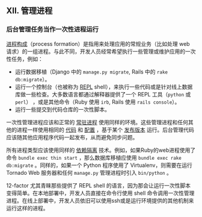 ## XII. 管理进程

### 后台管理任务当作一次性进程运行

[进程构成](./concurrency)（process formation）是指用来处理应用的常规业务（比如处理 web 请求）的一组进程。与此不同，开发人员经常希望执行一些管理或维护应用的一次性任务，例如：

* 运行数据移植（Django 中的 `manage.py migrate`, Rails 中的 `rake db:migrate`）。
* 运行一个控制台（也被称为 [REPL](http://en.wikipedia.org/wiki/Read-eval-print_loop) shell），来执行一些代码或是针对线上数据库做一些检查。大多数语言都通过解释器提供了一个 REPL 工具（`python` 或 `perl`） ，或是其他命令（Ruby 使用 `irb`, Rails 使用 `rails console`）。
* 运行一些提交到代码仓库的一次性脚本。

一次性管理进程应该和正常的 [常驻进程](./processes) 使用同样的环境。这些管理进程和任何其他的进程一样使用相同的 [代码](./codebase) 和 [配置](./config) ，基于某个 [发布版本](./build-release-run) 运行。后台管理代码应该随其他应用程序代码一起发布，从而避免同步问题。

所有进程类型应该使用同样的 [依赖隔离](./dependencies) 技术。例如，如果Ruby的web进程使用了命令 `bundle exec thin start` ，那么数据库移植应使用 `bundle exec rake db:migrate` 。同样的，如果一个 Python 程序使用了 Virtualenv，则需要在运行 Tornado Web 服务器和任何 `manage.py` 管理进程时引入 `bin/python` 。

12-factor 尤其青睐那些提供了 REPL shell 的语言，因为那会让运行一次性脚本变得简单。在本地部署中，开发人员直接在命令行使用 shell 命令调用一次性管理进程。在线上部署中，开发人员依旧可以使用ssh或是运行环境提供的其他机制来运行这样的进程。
